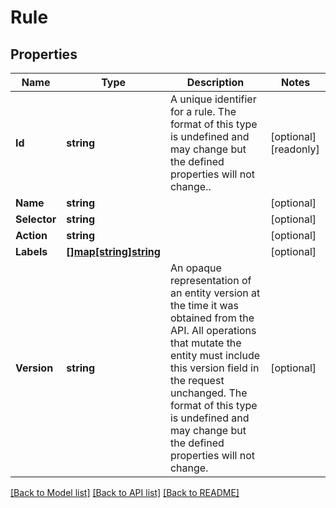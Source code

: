 # Rule

## Properties

Name | Type | Description | Notes
------------ | ------------- | ------------- | -------------
**Id** | **string** | A unique identifier for a rule. The format of this type is undefined and may change but the defined properties will not change..  | [optional] [readonly] 
**Name** | **string** |  | [optional] 
**Selector** | **string** |  | [optional] 
**Action** | **string** |  | [optional] 
**Labels** | [**[]map[string]string**](map.md) |  | [optional] 
**Version** | **string** | An opaque representation of an entity version at the time it was obtained from the API. All operations that mutate the entity must include this version field in the request unchanged. The format of this type is undefined and may change but the defined properties will not change.  | [optional] 

[[Back to Model list]](../README.md#documentation-for-models) [[Back to API list]](../README.md#documentation-for-api-endpoints) [[Back to README]](../README.md)


